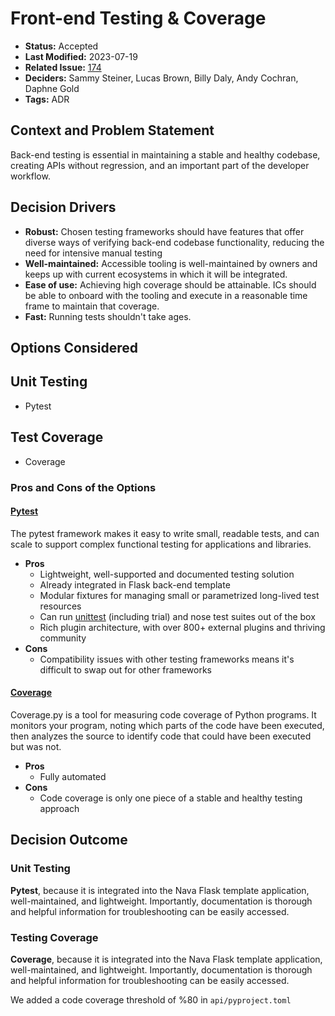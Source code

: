 # Front-end Testing & Coverage

- **Status:** Accepted <!-- REQUIRED -->
- **Last Modified:** 2023-07-19 <!-- REQUIRED -->
- **Related Issue:** [174](https://github.com/HHS/grants-equity/issues/174) <!-- RECOMMENDED -->
- **Deciders:** Sammy Steiner, Lucas Brown, Billy Daly, Andy Cochran, Daphne Gold <!-- REQUIRED -->
- **Tags:** ADR <!-- OPTIONAL -->

## Context and Problem Statement

Back-end testing is essential in maintaining a stable and healthy codebase, creating APIs without regression, and an important part of the developer workflow.

## Decision Drivers <!-- RECOMMENDED -->

- **Robust:** Chosen testing frameworks should have features that offer diverse ways of verifying back-end codebase functionality, reducing the need for intensive manual testing
- **Well-maintained:** Accessible tooling is well-maintained by owners and keeps up with current ecosystems in which it will be integrated.
- **Ease of use:** Achieving high coverage should be attainable. ICs should be able to onboard with the tooling and execute in a reasonable time frame to maintain that coverage.
- **Fast:** Running tests shouldn't take ages.

## Options Considered

## Unit Testing
- Pytest

## Test Coverage
- Coverage

### Pros and Cons of the Options <!-- OPTIONAL -->
#### [Pytest](https://docs.pytest.org/)
The pytest framework makes it easy to write small, readable tests, and can scale to support complex functional testing for applications and libraries.


- **Pros**
  - Lightweight, well-supported and documented testing solution
  - Already integrated in Flask back-end template
  - Modular fixtures for managing small or parametrized long-lived test resources
  - Can run [unittest](https://docs.python.org/3/library/unittest.html) (including trial) and nose test suites out of the box
  - Rich plugin architecture, with over 800+ external plugins and thriving community
- **Cons**
  - Compatibility issues with other testing frameworks means it's difficult to swap out for other frameworks

#### [Coverage](https://coverage.readthedocs.io/)
Coverage.py is a tool for measuring code coverage of Python programs. It monitors your program, noting which parts of the code have been executed, then analyzes the source to identify code that could have been executed but was not.

- **Pros**
  - Fully automated
- **Cons**
  - Code coverage is only one piece of a stable and healthy testing approach


## Decision Outcome <!-- REQUIRED -->

### Unit Testing
**Pytest**, because it is integrated into the Nava Flask template application, well-maintained, and lightweight. Importantly, documentation is thorough and helpful information for troubleshooting can be easily accessed.

### Testing Coverage
**Coverage**, because it is integrated into the Nava Flask template application, well-maintained, and lightweight. Importantly, documentation is thorough and helpful information for troubleshooting can be easily accessed.

We added a code coverage threshold of %80 in `api/pyproject.toml`
